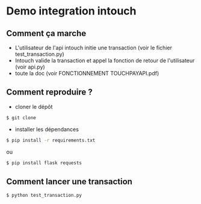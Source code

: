 # Demo integration intouch



## Comment ça marche

* L'utilisateur de l'api intouch initie une transaction (voir le fichier test_transaction.py)
* Intouch valide la transaction et appel la fonction de retour de l'utilisateur (voir api.py)
* toute la doc (voir FONCTIONNEMENT TOUCHPAYAPI.pdf)

## Comment reproduire ?

* cloner le dépôt

```bash
$ git clone 
```

* installer les dépendances

```bash
$ pip install -r requirements.txt
```

ou

```bash
$ pip install flask requests
```

## Comment lancer une transaction

```bash
$ python test_transaction.py
```

